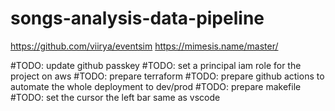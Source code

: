 # songs-analysis-data-pipeline

https://github.com/viirya/eventsim
https://mimesis.name/master/

#TODO: update github passkey
#TODO: set a principal iam role for the project on aws
#TODO: prepare terraform
#TODO: prepare github actions to automate the whole deployment to dev/prod
#TODO: prepare makefile
#TODO: set the cursor the left bar same as vscode